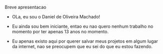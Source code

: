Breve apresentacao


- OLa, eu sou o Daniel de Oliveira Machado!
  
- Eu ainda sou bem iniciante, entao eu nao
  quero nenhum trabalho no momento por ter
  apenas 13 anos no momento.

- Eu apenas existo aqui por querer salvar
  meus projetos em algum lugar da internet,
  nao se preocupem que eu sei do que eu
  estou fazendo.

